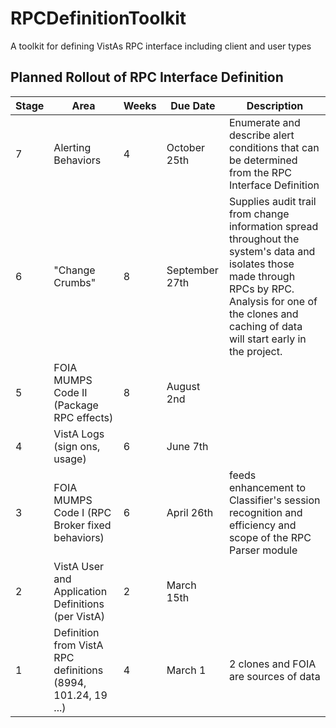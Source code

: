 # RPCDefinitionToolkit

A toolkit for defining VistAs RPC interface including client and user types

## Planned Rollout of RPC Interface Definition

Stage | Area | Weeks | Due Date | Description
--- | --- | --- | --- | ---
7 | Alerting Behaviors | 4 | October 25th | Enumerate and describe alert conditions that can be determined from the RPC Interface Definition
6 | "Change Crumbs" | 8 | September 27th | Supplies audit trail from change information spread throughout the system's data and isolates those made through RPCs by RPC. Analysis for one of the clones and caching of data will start early in the project.
5 | FOIA MUMPS Code II (Package RPC effects) | 8 | August 2nd | 
4 | VistA Logs (sign ons, usage) | 6 | June 7th | 
3 | FOIA MUMPS Code I (RPC Broker fixed behaviors) | 6 | April 26th | feeds enhancement to Classifier's session recognition and efficiency and scope of the RPC Parser module
2 | VistA User and Application Definitions (per VistA) | 2 | March 15th |
1 | Definition from VistA RPC definitions (8994, 101.24, 19 ...) | 4 | March 1 | 2 clones and FOIA are sources of data
